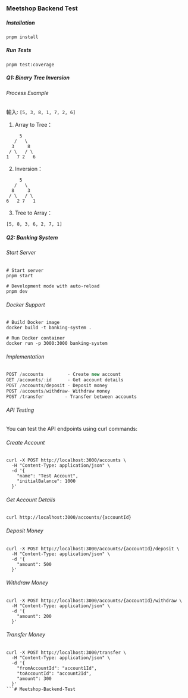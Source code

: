 ### Meetshop Backend Test

##### Installation

```
pnpm install
```
##### Run Tests

```
pnpm test:coverage
```


##### Q1: Binary Tree Inversion


######  Process Example

輸入: `[5, 3, 8, 1, 7, 2, 6]`

1. Array to Tree：
```
     5
   /   \
  3     8
 / \   / \
1   7 2   6
```

2. Inversion：
```
     5
   /   \
  8     3
 / \   / \
6   2 7   1
```

3. Tree to Array：
```
[5, 8, 3, 6, 2, 7, 1]
```



##### Q2: Banking System

###### Start Server

```
# Start server
pnpm start

# Development mode with auto-reload
pnpm dev
```

###### Docker Support

```
# Build Docker image
docker build -t banking-system .

# Run Docker container
docker run -p 3000:3000 banking-system
```

###### Implementation

```js
POST /accounts         - Create new account
GET /accounts/:id      - Get account details
POST /accounts/deposit - Deposit money
POST /accounts/withdraw- Withdraw money
POST /transfer        - Transfer between accounts
```

###### API Testing

You can test the API endpoints using curl commands:

###### Create Account
```
curl -X POST http://localhost:3000/accounts \
  -H "Content-Type: application/json" \
  -d '{
    "name": "Test Account",
    "initialBalance": 1000
  }'
```

###### Get Account Details
```
curl http://localhost:3000/accounts/{accountId}
```

###### Deposit Money

```
curl -X POST http://localhost:3000/accounts/{accountId}/deposit \
  -H "Content-Type: application/json" \
  -d '{
    "amount": 500
  }'
```

###### Withdraw Money

```
curl -X POST http://localhost:3000/accounts/{accountId}/withdraw \
  -H "Content-Type: application/json" \
  -d '{
    "amount": 200
  }'
```

###### Transfer Money

```
curl -X POST http://localhost:3000/transfer \
  -H "Content-Type: application/json" \
  -d '{
    "fromAccountId": "account1Id",
    "toAccountId": "account2Id",
    "amount": 300
  }'
```# Meetshop-Backend-Test
